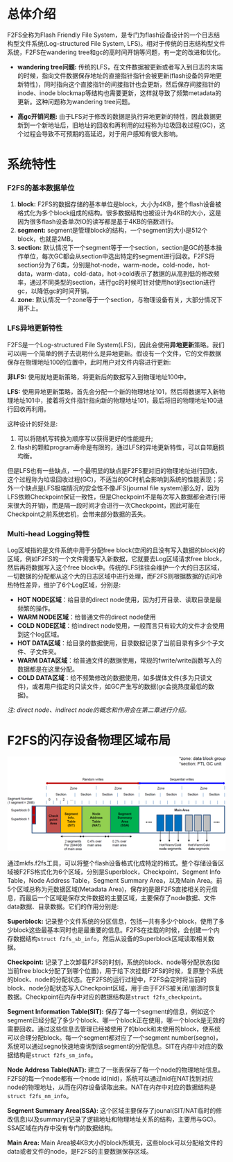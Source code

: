 # 总体介绍
F2FS全称为Flash Friendly File System，是专门为flash设备设计的一个日志结构型文件系统(Log-structured File System, LFS)。相对于传统的日志结构型文件系统，F2FS在wandering tree和gc的高时间开销等问题，有一定的改进和优化。

- **wandering tree问题:** 传统的LFS，在文件数据被更新或者写入到日志的末端的时候，指向文件数据保存地址的直接指针指针会被更新(flash设备的异地更新特性)，同时指向这个直接指针的间接指针也会更新，然后保存间接指针的inode、inode blockmap等结构也需要更新，这样就导致了频繁metadata的更新。这种问题称为wandering tree问题。

- **高gc开销问题:** 由于LFS对于修改的数据是执行异地更新的特性，因此数据更新到一个新地址后，旧地址的回收和再利用的过程称为垃圾回收过程(GC)，这个过程会导致不可预期的高延迟，对于用户感知有很大影响。



# 系统特性

### F2FS的基本数据单位
1. **block:** F2FS的数据存储的基本单位是block，大小为4KB，整个flash设备被格式化为多个block组成的结构。很多数据结构也被设计为4KB的大小，这是因为很多flash设备单次IO的读写都是基于4KB的倍数进行。
2. **segment:** segment是管理block的结构，一个segment的大小是512个block，也就是2MB。
3. **section:** 默认情况下一个segment等于一个section，section是GC的基本操作单位，每次GC都会从section中选出特定的segment进行回收。F2FS将section分为了6类，分别是hot-node，warm-node，cold-node，hot-data，warm-data，cold-data，hot->cold表示了数据的从高到低的修改频率，通过不同类型的section，进行gc的时候可针对使用hot的section进行gc，以降低gc的时间开销。
4. **zone:** 默认情况一个zone等于一个section，与物理设备有关，大部分情况下用不上。



### LFS异地更新特性

F2FS是一个Log-structured File System(LFS)，因此会使用**异地更新**策略。我们可以i用一个简单的例子去说明什么是异地更新。假设有一个文件，它的文件数据保存在物理地址100的位置中，此时用户对文件内容进行更新:

**非LFS:** 使用就地更新策略，将更新后的数据写入到物理地址100中。

**LFS:** 使用异地更新策略，首先会分配一个新的物理地址101，然后将数据写入新物理地址101中，接着将文件指针指向新的物理地址101，最后将旧的物理地址100进行回收再利用。

这种设计的好处是:

1. 可以将随机写转换为顺序写以获得更好的性能提升; 
2. flash的颗粒program寿命是有限的，通过LFS的异地更新特性，可以自带磨损均衡。

但是LFS也有一些缺点，一个最明显的缺点是F2FS要对旧的物理地址进行回收，这个过程称为垃圾回收过程(GC)，不适当的GC时机会影响到系统的性能表现；另外一个缺点是LFS极端情况的安全性不像JFS(journal file system)那么好，因为LFS依赖Checkpoint保证一致性，但是Checkpoint不是每次写入数据都会进行(带来很大的开销)，而是隔一段时间才会进行一次Checkpoint，因此可能在Checkpoint之前系统宕机，会带来部分数据的丢失。



### Multi-head Logging特性

Log区域指的是文件系统中用于分配free block(空闲的且没有写入数据的block)的区域，例如F2FS的一个文件需要写入新数据，它就要去Log区域请求free block，然后再将数据写入这个free block中。传统的LFS往往会维护一个大的日志区域，一切数据的分配都从这个大的日志区域中进行处理，而F2FS则根据数据的访问冷热特性差异，维护了6个Log区域，分别是:

- **HOT NODE区域**：给目录的direct node使用，因为打开目录、读取目录是最频繁的操作。
- **WARM NODE区域**：给普通文件的direct node使用
- **COLD NODE区域**：给indirect node使用，一般而言只有较大的文件才会使用到这个log区域。
- **HOT DATA区域**：给目录的数据使用，目录数据记录了当前目录有多少个子文件、子文件夹。
- **WARM DATA区域**：给普通文件的数据使用，常规的fwrite/write函数写入的数据都是在这里分配。
- **COLD DATA区域**：给不频繁修改的数据使用，如多媒体文件(多为只读文件)，或者用户指定的只读文件，如GC产生写的数据(gc会挑热度最低的数据)。

*注: direct node、indirect node的概念和作用会在第二章进行介绍。*



# F2FS的闪存设备物理区域布局

![](../img/F2FS-Layout/f2fs-layout.png)

通过mkfs.f2fs工具，可以将整个flash设备格式化成特定的格式。整个存储设备区域被F2FS格式化为6个区域，分别是Superblock，Checkpoint，Segment Info Table，Node Address Table，Segment Summary Area，以及Main Area。前5个区域总称为元数据区域(Metadata Area)，保存的是跟F2FS直接相关的元信息，而最后一个区域是保存文件数据的主要区域，主要保存了node数据、文件data数据、目录数据。它们的作用分别是:

**Superblock:** 记录整个文件系统的分区信息，包括一共有多少个block，使用了多少block这些最基本同时也是最重要的信息。F2FS在挂载的时候，会创建一个内存数据结构`struct f2fs_sb_info`，然后从设备的Superblock区域读取相关数据。

**Checkpoint:** 记录了上次卸载F2FS的时刻，系统的block、node等分配状态(如当前free block分配了到哪个位置)，用于给下次挂载F2FS的时候，复原整个系统的block、node的分配状态。在F2FS的运行过程中，F2FS会定时将当前的block、node分配状态写入Checkpoint区域，用于由于F2FS被关闭/崩溃时恢复数据。Checkpoint在内存中对应的数据结构是`struct f2fs_checkpoint`。

**Segment Information Table(SIT):** 保存了每一个segment的信息，例如这个segment已经分配了多少个block、哪一个block正在使用，哪一个block是无效的需要回收。通过这些信息去管理已经被使用了的block和未使用的block，使系统可以合理分配block。每一个segment都对应了一个segment number(segno)，系统可以通过segno快速地查询到该segment的分配信息。SIT在内存中对应的数据结构是`struct f2fs_sm_info`。

**Node Address Table(NAT):** 建立了一张表保存了每一个node的物理地址信息。F2FS的每一个node都有一个node id(nid)，系统可以通过nid在NAT找到对应node的物理地址，从而在闪存设备读取出来。NAT在内存中对应的数据结构是`struct f2fs_nm_info`。

**Segment Summary Area(SSA):** 这个区域主要保存了jounal(SIT/NAT临时的修改信息)以及summary(记录了逻辑地址和物理地址关系的结构，主要用与GC)。SSA区域在内存中没有专门的数据结构。

**Main Area:** Main Area被4KB大小的block所填充，这些block可以分配给文件的data或者文件的node，是F2FS的主要数据保存区域。


